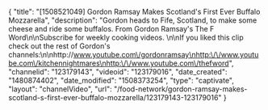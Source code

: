 {
    "title": "[1508521049] Gordon Ramsay Makes Scotland's First Ever Buffalo Mozzarella",
    "description": "Gordon heads to Fife, Scotland, to make some cheese and ride some buffalos. From Gordon Ramsay's The F Word\n\nSubscribe for weekly cooking videos. \n\nIf you liked this clip check out the rest of Gordon's channels:\n\nhttp:\/\/www.youtube.com\/gordonramsay\nhttp:\/\/www.youtube.com\/kitchennightmares\nhttp:\/\/www.youtube.com\/thefword",
    "channelid": "123179143",
    "videoid": "123179016",
    "date_created": "1480874402",
    "date_modified": "1508373254",
    "type": "captivate",
    "layout": "channelVideo",
    "url": "\/food-network\/gordon-ramsay-makes-scotland-s-first-ever-buffalo-mozzarella\/123179143-123179016"
}